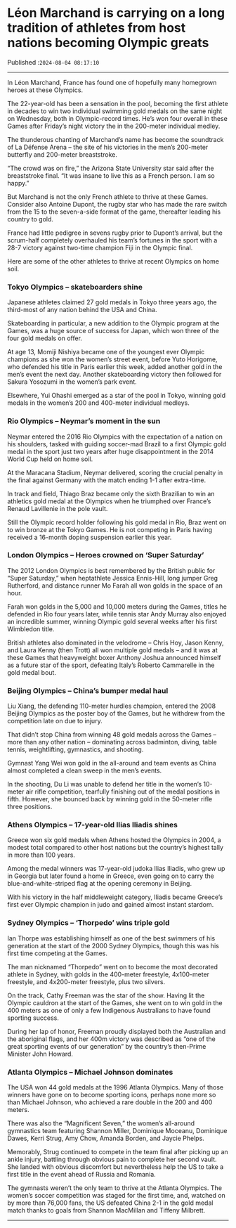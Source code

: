 # Léon Marchand is carrying on a long tradition of athletes from host nations becoming Olympic greats

Published :`2024-08-04 08:17:10`

---

In Léon Marchand, France has found one of hopefully many homegrown heroes at these Olympics.

The 22-year-old has been a sensation in the pool, becoming the first athlete in decades to win two individual swimming gold medals on the same night on Wednesday, both in Olympic-record times. He’s won four overall in these Games after Friday’s night victory the in the 200-meter individual medley.

The thunderous chanting of Marchand’s name has become the soundtrack of La Défense Arena – the site of his victories in the men’s 200-meter butterfly and 200-meter breaststroke.

“The crowd was on fire,” the Arizona State University star said after the breaststroke final. “It was insane to live this as a French person. I am so happy.”

But Marchand is not the only French athlete to thrive at these Games. Consider also Antoine Dupont, the rugby star who has made the rare switch from the 15 to the seven-a-side format of the game, thereafter leading his country to gold.

France had little pedigree in sevens rugby prior to Dupont’s arrival, but the scrum-half completely overhauled his team’s fortunes in the sport with a 28-7 victory against two-time champion Fiji in the Olympic final.

Here are some of the other athletes to thrive at recent Olympics on home soil.

### Tokyo Olympics – skateboarders shine

Japanese athletes claimed 27 gold medals in Tokyo three years ago, the third-most of any nation behind the USA and China.

Skateboarding in particular, a new addition to the Olympic program at the Games, was a huge source of success for Japan, which won three of the four gold medals on offer.

At age 13, Momiji Nishiya became one of the youngest ever Olympic champions as she won the women’s street event, before Yuto Horigome, who defended his title in Paris earlier this week, added another gold in the men’s event the next day. Another skateboarding victory then followed for Sakura Yosozumi in the women’s park event.

Elsewhere, Yui Ohashi emerged as a star of the pool in Tokyo, winning gold medals in the women’s 200 and 400-meter individual medleys.

### Rio Olympics – Neymar’s moment in the sun

Neymar entered the 2016 Rio Olympics with the expectation of a nation on his shoulders, tasked with guiding soccer-mad Brazil to a first Olympic gold medal in the sport just two years after huge disappointment in the 2014 World Cup held on home soil.

At the Maracana Stadium, Neymar delivered, scoring the crucial penalty in the final against Germany with the match ending 1-1 after extra-time.

In track and field, Thiago Braz became only the sixth Brazilian to win an athletics gold medal at the Olympics when he triumphed over France’s Renaud Lavillenie in the pole vault.

Still the Olympic record holder following his gold medal in Rio, Braz went on to win bronze at the Tokyo Games. He is not competing in Paris having received a 16-month doping suspension earlier this year.

### London Olympics – Heroes crowned on ‘Super Saturday’

The 2012 London Olympics is best remembered by the British public for “Super Saturday,” when heptathlete Jessica Ennis-Hill, long jumper Greg Rutherford, and distance runner Mo Farah all won golds in the space of an hour.

Farah won golds in the 5,000 and 10,000 meters during the Games, titles he defended in Rio four years later, while tennis star Andy Murray also enjoyed an incredible summer, winning Olympic gold several weeks after his first Wimbledon title.

British athletes also dominated in the velodrome – Chris Hoy, Jason Kenny, and Laura Kenny (then Trott) all won multiple gold medals – and it was at these Games that heavyweight boxer Anthony Joshua announced himself as a future star of the sport, defeating Italy’s Roberto Cammarelle in the gold medal bout.

### Beijing Olympics – China’s bumper medal haul

Liu Xiang, the defending 110-meter hurdles champion, entered the 2008 Beijing Olympics as the poster boy of the Games, but he withdrew from the competition late on due to injury.

That didn’t stop China from winning 48 gold medals across the Games – more than any other nation – dominating across badminton, diving, table tennis, weightlifting, gymnastics, and shooting.

Gymnast Yang Wei won gold in the all-around and team events as China almost completed a clean sweep in the men’s events.

In the shooting, Du Li was unable to defend her title in the women’s 10-meter air rifle competition, tearfully finishing out of the medal positions in fifth. However, she bounced back by winning gold in the 50-meter rifle three positions.

### Athens Olympics – 17-year-old Ilias Iliadis shines

Greece won six gold medals when Athens hosted the Olympics in 2004, a modest total compared to other host nations but the country’s highest tally in more than 100 years.

Among the medal winners was 17-year-old judoka Ilias Iliadis, who grew up in Georgia but later found a home in Greece, even going on to carry the blue-and-white-striped flag at the opening ceremony in Beijing.

With his victory in the half middleweight category, Iliadis became Greece’s first ever Olympic champion in judo and gained almost instant stardom.

### Sydney Olympics – ‘Thorpedo’ wins triple gold

Ian Thorpe was establishing himself as one of the best swimmers of his generation at the start of the 2000 Sydney Olympics, though this was his first time competing at the Games.

The man nicknamed “Thorpedo” went on to become the most decorated athlete in Sydney, with golds in the 400-meter freestyle, 4x100-meter freestyle, and 4x200-meter freestyle, plus two silvers.

On the track, Cathy Freeman was the star of the show. Having lit the Olympic cauldron at the start of the Games, she went on to win gold in the 400 meters as one of only a few Indigenous Australians to have found sporting success.

During her lap of honor, Freeman proudly displayed both the Australian and the aboriginal flags, and her 400m victory was described as “one of the great sporting events of our generation” by the country’s then-Prime Minister John Howard.

### Atlanta Olympics – Michael Johnson dominates

The USA won 44 gold medals at the 1996 Atlanta Olympics. Many of those winners have gone on to become sporting icons, perhaps none more so than Michael Johnson, who achieved a rare double in the 200 and 400 meters.

There was also the “Magnificent Seven,” the women’s all-around gymnastics team featuring Shannon Miller, Dominique Moceanu, Dominique Dawes, Kerri Strug, Amy Chow, Amanda Borden, and Jaycie Phelps.

Memorably, Strug continued to compete in the team final after picking up an ankle injury, battling through obvious pain to complete her second vault. She landed with obvious discomfort but nevertheless help the US to take a first title in the event ahead of Russia and Romania.

The gymnasts weren’t the only team to thrive at the Atlanta Olympics. The women’s soccer competition was staged for the first time, and, watched on by more than 76,000 fans, the US defeated China 2-1 in the gold medal match thanks to goals from Shannon MacMillan and Tiffeny Milbrett.

---

